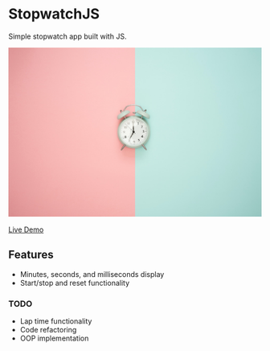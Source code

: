 

# StopwatchJS

Simple stopwatch app built with JS. 

![Image Preview](bg.jpg)

[Live Demo](https://stopwatchapp.iamtowbee.repl.co/)

## Features

- Minutes, seconds, and milliseconds display
- Start/stop and reset functionality

### TODO
- Lap time functionality
- Code refactoring
- OOP implementation
